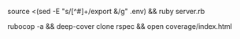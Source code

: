 source <(sed -E "s/[^#]+/export &/g" .env) && ruby server.rb

rubocop -a && deep-cover clone rspec && open coverage/index.html
